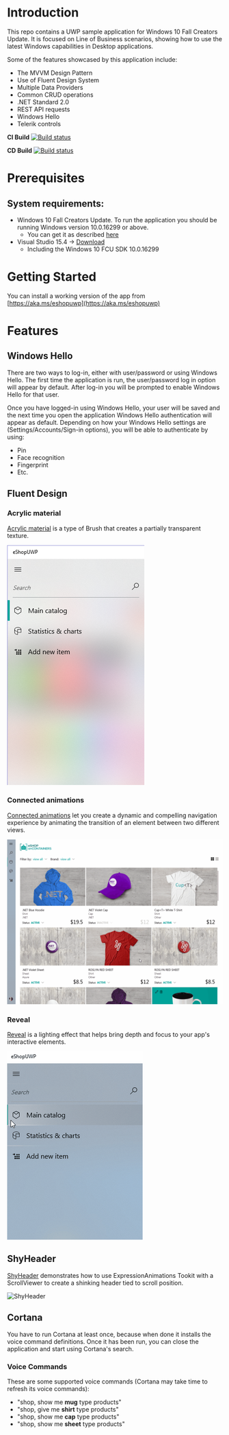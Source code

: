 # Introduction 
This repo contains a UWP sample application for Windows 10 Fall Creators Update. It is focused on Line of Business scenarios, showing how to use the latest Windows capabilities in Desktop applications.

Some of the features showcased by this application include:

- The MVVM Design Pattern
- Use of Fluent Design System
- Multiple Data Providers
- Common CRUD operations
- .NET Standard 2.0
- REST API requests
- Windows Hello
- Telerik controls

**CI Build**
[![Build status](https://ci.appveyor.com/api/projects/status/wqn7or9m95xjurjy?svg=true)](https://ci.appveyor.com/project/rido-min/eshoponuwp)

**CD Build**
[![Build status](https://rido.visualstudio.com/_apis/public/build/definitions/989ddbdd-c86a-4fa8-8d80-89eb785d8056/83/badge)](https://aka.ms/eshopuwp)

# Prerequisites


## System requirements:
- Windows 10 Fall Creators Update. To run the application you should be running Windows version 10.0.16299 or above.
	- You can get it as described [here](https://blogs.windows.com/windowsexperience/2017/10/17/get-windows-10-fall-creators-update)
- Visual Studio 15.4 -> [Download](http://visualstudio.com/)
	- Including the Windows 10 FCU SDK 10.0.16299

# Getting Started

You can install a working version of the app from
[https://aka.ms/eshopuwp](https://aka.ms/eshopuwp)


# Features

## Windows Hello
There are two ways to log-in, either with user/password or using Windows Hello. The first time the application is run, the user/password log in option will appear by default. After log-in you will be prompted to enable Windows Hello for that user.

Once you have logged-in using Windows Hello, your user will be saved and the next time you open the application Windows Hello authentication will appear as default. Depending on how your Windows Hello settings are (Settings/Accounts/Sign-in options), you will be able to authenticate by using:

- Pin
- Face recognition
- Fingerprint
- Etc.

## Fluent Design

### Acrylic material
[Acrylic material](https://docs.microsoft.com/es-es/windows/uwp/style/acrylic) is a type of Brush that creates a partially transparent texture.

![Acrylic material](/docs/AcrylicFluent.png)

### Connected animations
[Connected animations](https://docs.microsoft.com/es-es/windows/uwp/style/connected-animation) let you create a dynamic and compelling navigation experience by animating the transition of an element between two different views.

![Connected animations](/docs/ConnectedAnimation.gif)



### Reveal
[Reveal](https://docs.microsoft.com/es-es/windows/uwp/style/reveal) is a lighting effect that helps bring depth and focus to your app's interactive elements.

![Connected animations](/docs/RevealFluent.gif)

## ShyHeader
[ShyHeader](https://github.com/Microsoft/WindowsUIDevLabs/tree/master/SampleGallery/Samples/SDK%2014393/ShyHeader) demonstrates how to use ExpressionAnimations Tookit with a ScrollViewer to create a shinking header tied to scroll position.

![ShyHeader](/docs/ShyHeaderToolkit.gif)

## Cortana
You have to run Cortana at least once, because when done it installs the voice command definitions. Once it has been run, you can close the application and start using Cortana's search. 

### Voice Commands
These are some supported voice commands (Cortana may take time to refresh its voice commands):

- "shop, show me __mug__ type products"
- "shop, give me __shirt__ type products"
- "shop, show me __cap__ type products"
- "shop, show me __sheet__ type products"

